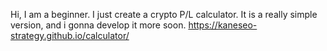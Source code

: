 Hi, I am a beginner. I just create a crypto P/L calculator. It is a really simple version, and i gonna develop it more soon. 
https://kaneseo-strategy.github.io/calculator/
